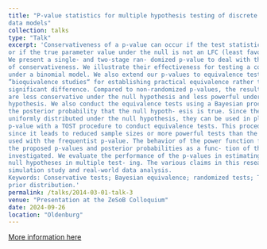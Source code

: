 ```yaml
---
title: "P-value statistics for multiple hypothesis testing of discrete
data models"
collection: talks
type: "Talk"
excerpt: 'Conservativeness of a p-value can occur if the test statistic from which it is derived is discrete,
or if the true parameter value under the null is not an LFC (least favorable parameter configuration).
We present a single- and two-stage ran- domized p-value to deal with these two sources
of conservativeness. We illustrate their effectiveness for testing a composite null hypothesis
under a binomial model. We also extend our p-values to equivalence tests frequently used in
”bioquivalence studies“ for establishing practical equivalence rather than the usual statistical
significant difference. Compared to non-randomized p-values, the resulting ran- domized pvalues
are less conservative under the null hypothesis and less powerful under the alternative
hypothesis. We also conduct the equivalence tests using a Bayesian procedure by computing
the posterior probability that the null hypoth- esis is true. Since the posterior probabilities are
uniformly distributed under the null hypothesis, they can be used in place of the frequentist
p-value with a TOST procedure to conduct equivalence tests. This procedure is also preferred
since it leads to reduced sample sizes or more powerful tests than the TOST procedure when
used with the frequentist p-value. The behavior of the power function for the tests based on
the proposed p-values and posterior probabilities as a func- tion of the sample size is also
investigated. We evaluate the performance of the p-values in estimating the proportion of true
null hypotheses in multiple test- ing. The various claims in this research are verified using a
simulation study and real-world data analysis.
Keywords: Conservative tests; Bayesian equivalence; randomized tests; TOST; posterior probability;
prior distribution.'
permalink: /talks/2014-03-01-talk-3
venue: "Presentation at the ZeSoB Colloquium"
date: 2024-09-26
location: "Oldenburg"
---
```


[More information here](https://zesob.de/node/6)
